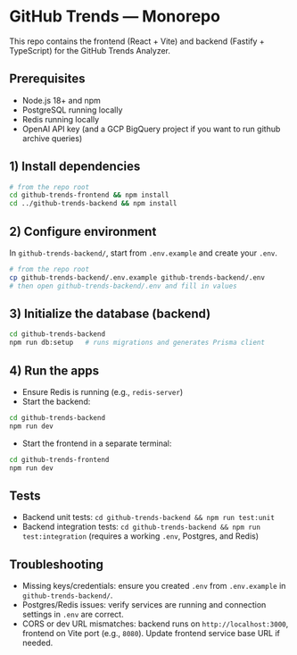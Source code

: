 # GitHub Trends — Monorepo

This repo contains the frontend (React + Vite) and backend (Fastify + TypeScript) for the GitHub Trends Analyzer.

## Prerequisites
- Node.js 18+ and npm
- PostgreSQL running locally
- Redis running locally
- OpenAI API key (and a GCP BigQuery project if you want to run github archive queries)

## 1) Install dependencies
```bash
# from the repo root
cd github-trends-frontend && npm install
cd ../github-trends-backend && npm install
```

## 2) Configure environment
In `github-trends-backend/`, start from `.env.example` and create your `.env`.
```bash
# from the repo root
cp github-trends-backend/.env.example github-trends-backend/.env
# then open github-trends-backend/.env and fill in values
```

## 3) Initialize the database (backend)
```bash
cd github-trends-backend
npm run db:setup   # runs migrations and generates Prisma client
```

## 4) Run the apps
- Ensure Redis is running (e.g., `redis-server`)
- Start the backend:
```bash
cd github-trends-backend
npm run dev
```
- Start the frontend in a separate terminal:
```bash
cd github-trends-frontend
npm run dev
```

## Tests
- Backend unit tests: `cd github-trends-backend && npm run test:unit`
- Backend integration tests: `cd github-trends-backend && npm run test:integration` (requires a working `.env`, Postgres, and Redis)

## Troubleshooting
- Missing keys/credentials: ensure you created `.env` from `.env.example` in `github-trends-backend/`.
- Postgres/Redis issues: verify services are running and connection settings in `.env` are correct.
- CORS or dev URL mismatches: backend runs on `http://localhost:3000`, frontend on Vite port (e.g., `8080`). Update frontend service base URL if needed. 